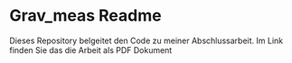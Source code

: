 # Grav_meas Readme
Dieses Repository belgeitet den Code zu meiner Abschlussarbeit. Im Link finden Sie das die Arbeit als PDF Dokument


